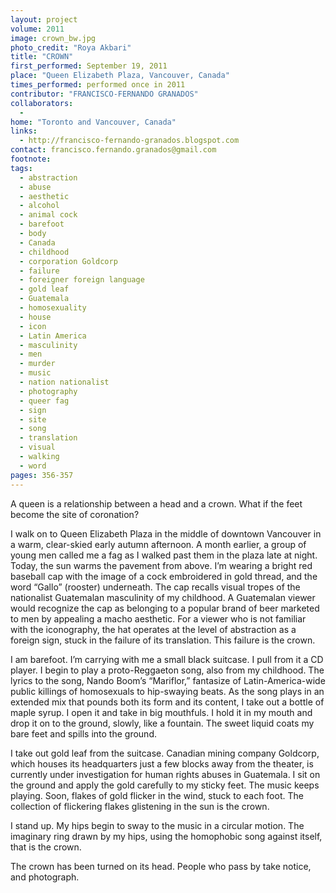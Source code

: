 ```yaml
---
layout: project
volume: 2011
image: crown_bw.jpg
photo_credit: "Roya Akbari"
title: "CROWN"
first_performed: September 19, 2011
place: "Queen Elizabeth Plaza, Vancouver, Canada"
times_performed: performed once in 2011
contributor: "FRANCISCO-FERNANDO GRANADOS"
collaborators: 
  - 
home: "Toronto and Vancouver, Canada"
links: 
  - http://francisco-fernando-granados.blogspot.com
contact: francisco.fernando.granados@gmail.com
footnote: 
tags: 
  - abstraction
  - abuse
  - aesthetic
  - alcohol
  - animal cock
  - barefoot
  - body
  - Canada
  - childhood
  - corporation Goldcorp
  - failure
  - foreigner foreign language
  - gold leaf
  - Guatemala
  - homosexuality
  - house
  - icon
  - Latin America
  - masculinity
  - men
  - murder
  - music
  - nation nationalist
  - photography
  - queer fag
  - sign
  - site
  - song
  - translation
  - visual
  - walking
  - word
pages: 356-357
---
```


A queen is a relationship between a head and a crown. What if the feet become the site of coronation? 

I walk on to Queen Elizabeth Plaza in the middle of downtown Vancouver in a warm, clear-skied early autumn afternoon. A month earlier, a group of young men called me a fag as I walked past them in the plaza late at night. Today, the sun warms the pavement from above. I’m wearing a bright red baseball cap with the image of a cock embroidered in gold thread, and the word “Gallo” (rooster) underneath. The cap recalls visual tropes of the nationalist Guatemalan masculinity of my childhood. A Guatemalan viewer would recognize the cap as belonging to a popular brand of beer marketed to men by appealing a macho aesthetic. For a viewer who is not familiar with the iconography, the hat operates at the level of abstraction as a foreign sign, stuck in the failure of its translation. This failure is the crown. 

I am barefoot. I’m carrying with me a small black suitcase. I pull from it a CD player. I begin to play a proto-Reggaeton song, also from my childhood. The lyrics to the song, Nando Boom’s “Mariflor,” fantasize of Latin-America-wide public killings of homosexuals to hip-swaying beats. As the song plays in an extended mix that pounds both its form and its content, I take out a bottle of maple syrup. I open it and take in big mouthfuls. I hold it in my mouth and drop it on to the ground, slowly, like a fountain. The sweet liquid coats my bare feet and spills into the ground. 

I take out gold leaf from the suitcase. Canadian mining company Goldcorp, which houses its headquarters just a few blocks away from the theater, is currently under investigation for human rights abuses in Guatemala. I sit on the ground and apply the gold carefully to my sticky feet. The music keeps playing. Soon, flakes of gold flicker in the wind, stuck to each foot. The collection of flickering flakes glistening in the sun is the crown. 

I stand up. My hips begin to sway to the music in a circular motion. The imaginary ring drawn by my hips, using the homophobic song against itself, that is the crown. 

The crown has been turned on its head. People who pass by take notice, and photograph.
